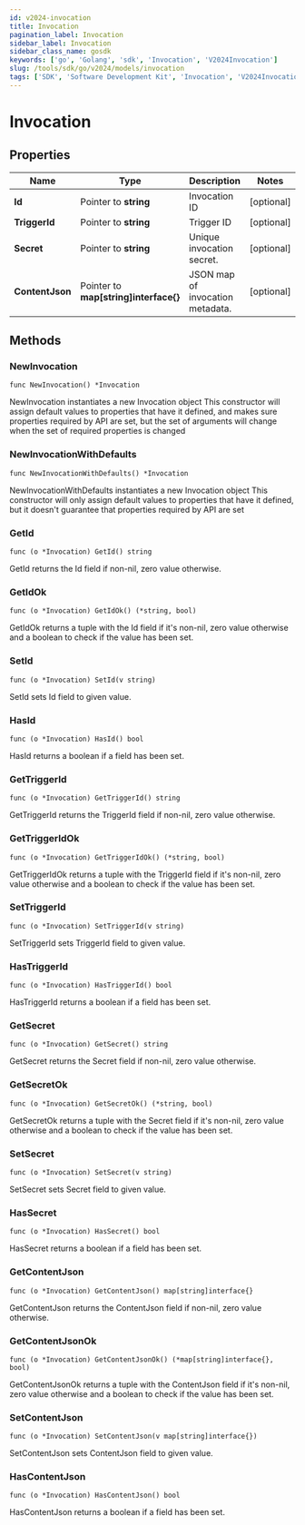 ```yaml
---
id: v2024-invocation
title: Invocation
pagination_label: Invocation
sidebar_label: Invocation
sidebar_class_name: gosdk
keywords: ['go', 'Golang', 'sdk', 'Invocation', 'V2024Invocation'] 
slug: /tools/sdk/go/v2024/models/invocation
tags: ['SDK', 'Software Development Kit', 'Invocation', 'V2024Invocation']
---
```


# Invocation

## Properties

Name | Type | Description | Notes
------------ | ------------- | ------------- | -------------
**Id** | Pointer to **string** | Invocation ID | [optional] 
**TriggerId** | Pointer to **string** | Trigger ID | [optional] 
**Secret** | Pointer to **string** | Unique invocation secret. | [optional] 
**ContentJson** | Pointer to **map[string]interface{}** | JSON map of invocation metadata. | [optional] 

## Methods

### NewInvocation

`func NewInvocation() *Invocation`

NewInvocation instantiates a new Invocation object
This constructor will assign default values to properties that have it defined,
and makes sure properties required by API are set, but the set of arguments
will change when the set of required properties is changed

### NewInvocationWithDefaults

`func NewInvocationWithDefaults() *Invocation`

NewInvocationWithDefaults instantiates a new Invocation object
This constructor will only assign default values to properties that have it defined,
but it doesn't guarantee that properties required by API are set

### GetId

`func (o *Invocation) GetId() string`

GetId returns the Id field if non-nil, zero value otherwise.

### GetIdOk

`func (o *Invocation) GetIdOk() (*string, bool)`

GetIdOk returns a tuple with the Id field if it's non-nil, zero value otherwise
and a boolean to check if the value has been set.

### SetId

`func (o *Invocation) SetId(v string)`

SetId sets Id field to given value.

### HasId

`func (o *Invocation) HasId() bool`

HasId returns a boolean if a field has been set.

### GetTriggerId

`func (o *Invocation) GetTriggerId() string`

GetTriggerId returns the TriggerId field if non-nil, zero value otherwise.

### GetTriggerIdOk

`func (o *Invocation) GetTriggerIdOk() (*string, bool)`

GetTriggerIdOk returns a tuple with the TriggerId field if it's non-nil, zero value otherwise
and a boolean to check if the value has been set.

### SetTriggerId

`func (o *Invocation) SetTriggerId(v string)`

SetTriggerId sets TriggerId field to given value.

### HasTriggerId

`func (o *Invocation) HasTriggerId() bool`

HasTriggerId returns a boolean if a field has been set.

### GetSecret

`func (o *Invocation) GetSecret() string`

GetSecret returns the Secret field if non-nil, zero value otherwise.

### GetSecretOk

`func (o *Invocation) GetSecretOk() (*string, bool)`

GetSecretOk returns a tuple with the Secret field if it's non-nil, zero value otherwise
and a boolean to check if the value has been set.

### SetSecret

`func (o *Invocation) SetSecret(v string)`

SetSecret sets Secret field to given value.

### HasSecret

`func (o *Invocation) HasSecret() bool`

HasSecret returns a boolean if a field has been set.

### GetContentJson

`func (o *Invocation) GetContentJson() map[string]interface{}`

GetContentJson returns the ContentJson field if non-nil, zero value otherwise.

### GetContentJsonOk

`func (o *Invocation) GetContentJsonOk() (*map[string]interface{}, bool)`

GetContentJsonOk returns a tuple with the ContentJson field if it's non-nil, zero value otherwise
and a boolean to check if the value has been set.

### SetContentJson

`func (o *Invocation) SetContentJson(v map[string]interface{})`

SetContentJson sets ContentJson field to given value.

### HasContentJson

`func (o *Invocation) HasContentJson() bool`

HasContentJson returns a boolean if a field has been set.


